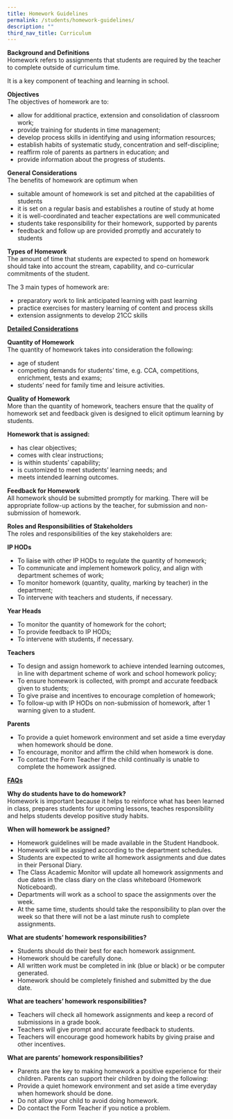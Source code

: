 ```yaml
---
title: Homework Guidelines
permalink: /students/homework-guidelines/
description: ""
third_nav_title: Curriculum
---
```

<p><strong>Background and Definitions<br></strong>Homework refers to assignments that students are required by the teacher to complete outside of curriculum time.</p>
<p>It is a key component of teaching and learning in school.</p>
<p><strong>Objectives<br></strong>The objectives of homework are to:</p>
<ul>
<li>allow for additional practice, extension and consolidation of classroom work;</li>
<li>provide training for students in time management;</li>
<li>develop process skills in identifying and using information resources;</li>
<li>establish habits of systematic study, concentration and self-discipline;</li>
<li>reaffirm role of parents as partners in education; and</li>
<li>provide information about the progress of students.</li>
</ul>
<p><strong>General Considerations<br></strong>The benefits of homework are optimum when</p>
<ul>
<li>suitable amount of homework is set and pitched at the capabilities of students</li>
<li>it is set on a regular basis and establishes a routine of study at home</li>
<li>it is well-coordinated and teacher expectations are well communicated</li>
<li>students take responsibility for their homework, supported by parents</li>
<li>feedback and follow up are provided promptly and accurately to students</li>
</ul>
<p><strong>Types of Homework<br></strong>The amount of time that students are expected to spend on homework should take into account the stream, capability, and co-curricular commitments of the student.</p>
<p>The 3 main types of homework are:</p>
<ul>
<li>preparatory work to link anticipated learning with past learning</li>
<li>practice exercises for mastery learning of content and process skills</li>
<li>extension assignments to develop 21CC skills</li>
</ul>
<p><strong><span style="text-decoration: underline;">Detailed Considerations</span></strong></p>
<p><strong>Quantity of Homework<br></strong>The quantity of homework takes into consideration the following:</p>
<ul>
<li>age of student</li>
<li>competing demands for students’ time, e.g. CCA, competitions, enrichment, tests and exams;</li>
<li>students’ need for family time and leisure activities.</li>
</ul>
<p><strong>Quality of Homework<br></strong>More than the quantity of homework, teachers ensure that the quality of homework set and feedback given is designed to elicit optimum learning by students.</p>
<p><strong>Homework that is assigned:</strong></p>
<ul>
<li>has clear objectives;</li>
<li>comes with clear instructions;</li>
<li>is within students’ capability;</li>
<li>is customized to meet students’ learning needs; and</li>
<li>meets intended learning outcomes.</li>
</ul>
<p><strong>Feedback for Homework<br></strong>All homework should be submitted promptly for marking. There will be appropriate follow-up actions by the teacher, for submission and non-submission of homework.</p>
<p><strong>Roles and Responsibilities of Stakeholders<br></strong>The roles and responsibilities of the key stakeholders are:</p>
<p><strong>IP HODs</strong></p>
<ul>
<li>To liaise with other IP HODs to regulate the quantity of homework;</li>
<li>To communicate and implement homework policy, and align with department schemes of work;</li>
<li>To monitor homework (quantity, quality, marking by teacher) in the department;</li>
<li>To intervene with teachers and students, if necessary.</li>
</ul>
<p><strong>Year Heads</strong></p>
<ul>
<li>To monitor the quantity of homework for the cohort;</li>
<li>To provide feedback to IP HODs;</li>
<li>To intervene with students, if necessary.</li>
</ul>
<p><strong>Teachers</strong></p>
<ul>
<li>To design and assign homework to achieve intended learning outcomes, in line with department scheme of work and school homework policy;</li>
<li>To ensure homework is collected, with prompt and accurate feedback given to students;</li>
<li>To give praise and incentives to encourage completion of homework;</li>
<li>To follow-up with IP HODs on non-submission of homework, after 1 warning given to a student.</li>
</ul>
<p><strong>Parents</strong></p>
<ul>
<li>To provide a quiet homework environment and set aside a time everyday when homework should be done.</li>
<li>To encourage, monitor and affirm the child when homework is done.</li>
<li>To contact the Form Teacher if the child continually is unable to complete the homework assigned.</li>
</ul>
<p><span style="text-decoration: underline;"><strong>FAQs</strong></span></p>
<p><strong>Why do students have to do homework?<br></strong>Homework is important because it helps to reinforce what has been learned in class, prepares students for upcoming lessons, teaches responsibility and helps students develop positive study habits.</p>
<p><strong>When will homework be assigned?</strong></p>
<ul>
<li>Homework guidelines will be made available in the Student Handbook.</li>
<li>Homework will be assigned according to the department schedules.</li>
<li>Students are expected to write all homework assignments and due dates in their Personal Diary.</li>
<li>The Class Academic Monitor will update all homework assignments and due dates in the class diary on the class whiteboard (Homework Noticeboard).</li>
<li>Departments will work as a school to space the assignments over the week.</li>
<li>At the same time, students should take the responsibility to plan over the week so that there will not be a last minute rush to complete assignments.</li>
</ul>
<p><strong>What are students’ homework responsibilities?</strong></p>
<ul>
<li>Students should do their best for each homework assignment.</li>
<li>Homework should be carefully done.</li>
<li>All written work must be completed in ink (blue or black) or be computer generated.</li>
<li>Homework should be completely finished and submitted by the due date.</li>
</ul>
<p><strong>What are teachers’ homework responsibilities?</strong></p>
<ul>
<li>Teachers will check all homework assignments and keep a record of submissions in a grade book.</li>
<li>Teachers will give prompt and accurate feedback to students.</li>
<li>Teachers will encourage good homework habits by giving praise and other incentives.</li>
</ul>
<p><strong>What are parents’ homework responsibilities?</strong></p>
<ul>
<li>Parents are the key to making homework a positive experience for their children. Parents can support their children by doing the following:</li>
<li>Provide a quiet homework environment and set aside a time everyday when homework should be done.</li>
<li>Do not allow your child to avoid doing homework.</li>
<li>Do contact the Form Teacher if you notice a problem.</li>
</ul>